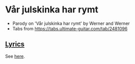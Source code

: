 # Vår julskinka har rymt

 * Parody on 'Vår julskinka har rymt' by Werner and Werner
 * Tabs from https://tabs.ultimate-guitar.com/tab/2481096

## [Lyrics](xx_vaar_julskinka_har_rymt.txt)

See [here](xx_vaar_julskinka_har_rymt.txt).
